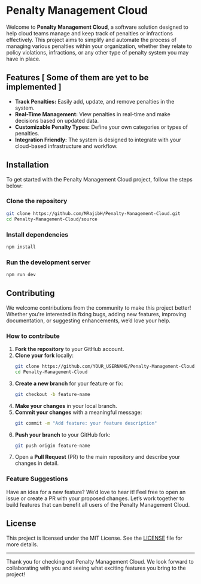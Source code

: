 
# Penalty Management Cloud

Welcome to **Penalty Management Cloud**, a software solution designed to help cloud teams manage and keep track of penalties or infractions effectively. This project aims to simplify and automate the process of managing various penalties within your organization, whether they relate to policy violations, infractions, or any other type of penalty system you may have in place.

## Features [ Some  of them are yet to be implemented ]

- **Track Penalties:** Easily add, update, and remove penalties in the system.
- **Real-Time Management:** View penalties in real-time and make decisions based on updated data.
- **Customizable Penalty Types:** Define your own categories or types of penalties.
- **Integration Friendly:** The system is designed to integrate with your cloud-based infrastructure and workflow.
  
## Installation

To get started with the Penalty Management Cloud project, follow the steps below:

### Clone the repository

```bash
git clone https://github.com/MRajibH/Penalty-Management-Cloud.git
cd Penalty-Management-Cloud/source
```

### Install dependencies

```bash
npm install
```

### Run the development server

```bash
npm run dev
```

## Contributing

We welcome contributions from the community to make this project better! Whether you're interested in fixing bugs, adding new features, improving documentation, or suggesting enhancements, we’d love your help.

### How to contribute

1. **Fork the repository** to your GitHub account.
2. **Clone your fork** locally:
    ```bash
    git clone https://github.com/YOUR_USERNAME/Penalty-Management-Cloud.git
    cd Penalty-Management-Cloud

    ```
3. **Create a new branch** for your feature or fix:
    ```bash
    git checkout -b feature-name
    ```
4. **Make your changes** in your local branch.
5. **Commit your changes** with a meaningful message:
    ```bash
    git commit -m "Add feature: your feature description"
    ```
6. **Push your branch** to your GitHub fork:
    ```bash
    git push origin feature-name
    ```
7. Open a **Pull Request** (PR) to the main repository and describe your changes in detail.

### Feature Suggestions

Have an idea for a new feature? We’d love to hear it! Feel free to open an issue or create a PR with your proposed changes. Let’s work together to build features that can benefit all users of the Penalty Management Cloud.

## License

This project is licensed under the MIT License. See the [LICENSE](LICENSE) file for more details.

---

Thank you for checking out Penalty Management Cloud. We look forward to collaborating with you and seeing what exciting features you bring to the project!
